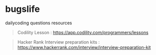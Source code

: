 # bugslife
dailycoding questions resources

> Codility Lesson : https://app.codility.com/programmers/lessons

> Hacker Rank Interview preparation kits : https://www.hackerrank.com/interview/interview-preparation-kit
